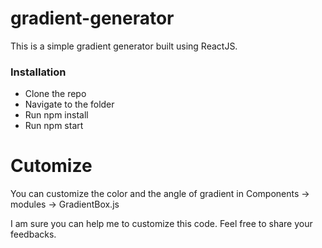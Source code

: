 # gradient-generator

This is a simple gradient generator built using ReactJS.

### Installation
- Clone the repo
- Navigate to the folder
- Run npm install
- Run npm start

# Cutomize
You can customize the color and the angle of gradient in Components -> modules -> GradientBox.js

I am sure you can help me to customize this code. Feel free to share your feedbacks. 
